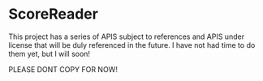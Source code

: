 # ScoreReader

This project has a series of APIS subject to references and APIS under license that will be duly referenced in the future.
I have not had time to do them yet, but I will soon!

PLEASE DONT COPY FOR NOW!
